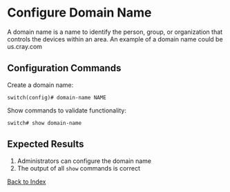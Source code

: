 
# Configure Domain Name

A domain name is a name to identify the person, group, or organization that controls the devices within an area. An example of a domain name could be us.cray.com

## Configuration Commands

Create a domain name:

```
switch(config)# domain-name NAME
```

Show commands to validate functionality:

```
switch# show domain-name
```

## Expected Results

1. Administrators can configure the domain name
2. The output of all `show` commands is correct

[Back to Index](index.md)
